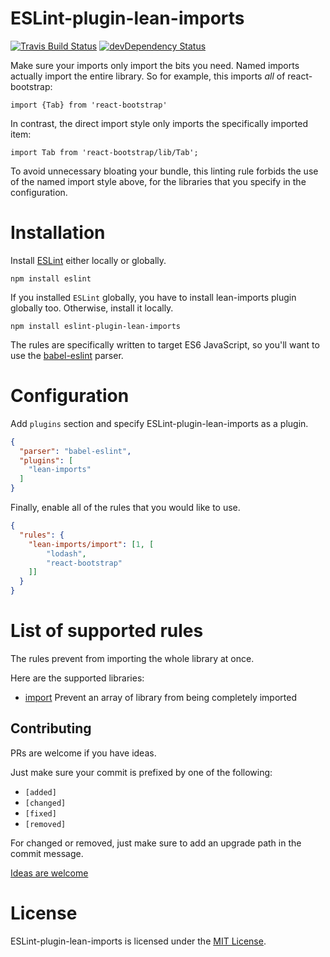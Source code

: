 ESLint-plugin-lean-imports
===================

[![Travis Build Status][build-badge]][build]
[![devDependency Status][dev-deps-badge]][dev-deps]

Make sure your imports only import the bits you need. Named imports actually import the entire library. So for example, this imports *all* of react-bootstrap:

`import {Tab} from 'react-bootstrap'`

In contrast, the direct import style only imports the specifically imported item:

`import Tab from 'react-bootstrap/lib/Tab';`

To avoid unnecessary bloating your bundle, this linting rule forbids the use of the named import style above, for the libraries that you specify in the configuration.

# Installation

Install [ESLint](https://www.github.com/eslint/eslint) either locally or globally.

    npm install eslint

If you installed `ESLint` globally, you have to install lean-imports plugin globally too. Otherwise, install it locally.

    npm install eslint-plugin-lean-imports

The rules are specifically written to target ES6 JavaScript, so you'll want to
use the [babel-eslint](https://github.com/babel/babel-eslint) parser.

# Configuration

Add `plugins` section and specify ESLint-plugin-lean-imports as a plugin.

```json
{
  "parser": "babel-eslint",
  "plugins": [
    "lean-imports"
  ]
}
```

Finally, enable all of the rules that you would like to use.

```json
{
  "rules": {
    "lean-imports/import": [1, [
        "lodash",
        "react-bootstrap"
    ]]
  }
}
```

# List of supported rules

The rules prevent from importing the whole library at once.

Here are the supported libraries:

* [import](docs/rules/import.md) Prevent an array of library from being completely imported


## Contributing

PRs are welcome if you have ideas.

Just make sure your commit is prefixed by one of the following: 

- `[added]`
- `[changed]`
- `[fixed]`
- `[removed]`

For changed or removed, just make sure to add an upgrade path in the commit message.

[Ideas are welcome](https://github.com/eslint-plugins/eslint-plugin-lean-imports/issues)

# License

ESLint-plugin-lean-imports is licensed under the [MIT License](LICENSE).

[build-badge]: https://travis-ci.org/eslint-plugins/eslint-plugin-lean-imports.svg?branch=master
[build]: https://travis-ci.org/eslint-plugins/eslint-plugin-lean-imports

[dev-deps-badge]: https://david-dm.org/eslint-plugins/eslint-plugin-lean-imports/dev-status.svg
[dev-deps]: https://david-dm.org/eslint-plugins/eslint-plugin-lean-imports#info=devDependencies
